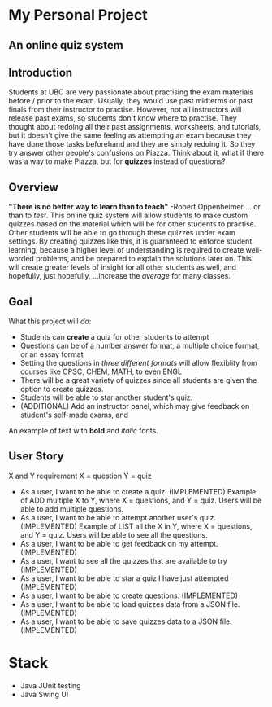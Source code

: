 # My Personal Project

## An online quiz system

## Introduction

Students at UBC are very passionate about practising the exam materials before /
prior to the exam. Usually, they would use past midterms or past finals from their
instructor to practise. However, not all instructors will release past exams, so students
don't know where to practise. They thought about redoing all their past assignments, worksheets,
and tutorials, but it doesn't give the same feeling as attempting an exam because they have
done those tasks beforehand and they are simply redoing it. So they try answer other people's
confusions on Piazza. Think about it, what if there was a way to make Piazza, but for **quizzes** instead of questions?

## Overview

**"There is no better way to learn than to teach"** -Robert Oppenheimer
... or than to *test*.
This online quiz system will allow students to make custom quizzes based on the material which will be for other students
to practise. Other students will be able to go through these quizzes under exam settings. By creating quizzes like this, it is
guaranteed to enforce student learning, because a higher level of understanding is required to create well-worded problems, and
be prepared to explain the solutions later on. This will create greater levels of insight for all other students as well, and hopefully,
just hopefully, ...increase the *average* for many classes.


## Goal

What this project will *do*:
- Students can **create** a quiz for other students to attempt
- Questions can be of a number answer format, a multiple choice format, or an essay format
- Setting the questions in *three different formats* will allow flexiblity from courses like CPSC, CHEM, MATH, to even 
ENGL
- There will be a great variety of quizzes since all students are given the option to create quizzes.
- Students will be able to star another student's quiz.
- (ADDITIONAL) Add an instructor panel, which may give feedback on student's self-made exams, and 

An example of text with **bold** and *italic* fonts.  

## User Story

X and Y requirement
X = question
Y = quiz
- As a user, I want to be able to create a quiz. (IMPLEMENTED)
  Example of ADD multiple X to Y, where X = questions, and Y = quiz. Users will be able to add multiple questions. 
- As a user, I want to be able to attempt another user's quiz. (IMPLEMENTED)
  Example of LIST all the X in Y, where X = questions, and Y = quiz. Users will be able to see all the questions.
- As a user, I want to be able to get feedback on my attempt. (IMPLEMENTED)
- As a user, I want to see all the quizzes that are available to try (IMPLEMENTED)
- As a user, I want to be able to star a quiz I have just attempted (IMPLEMENTED)
- As a user, I want to be able to create questions. (IMPLEMENTED)
- As a user, I want to be able to load quizzes data from a JSON file. (IMPLEMENTED)
- As a user, I want to be able to save quizzes data to a JSON file. (IMPLEMENTED)



# Stack
- Java JUnit testing
- Java Swing UI

